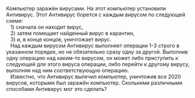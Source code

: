 Компьютер заражён вирусами. На этот компьютер установили Антивирус. Этот Антивирус борется с каждым вирусом по следующей схеме:
<br>&nbsp;&nbsp;&nbsp;1) сначала он находит вирус,
<br>&nbsp;&nbsp;&nbsp;2) затем помещает найденный вирус в карантин,
<br>&nbsp;&nbsp;&nbsp;3) и, в конце концов, уничтожает вирус.
<br>&nbsp;&nbsp;&nbsp;Над каждым вирусом Антивирус выполняет операции 1-3 строго в указанном порядке, но не обязательно сразу одну за другой. Выполнив одну операцию над каким-то вирусом, он может либо приступить к следующей для этого вируса операции, либо перейти к другому вирусу, выполняя над ним соответствующую операцию.
<br>&nbsp;&nbsp;&nbsp;Известно, что Антивирус вылечил компьютер, уничтожив все 2020 вирусов, которыми был заражён компьютер. Сколькими различными способами Антивирус мог это сделать?
